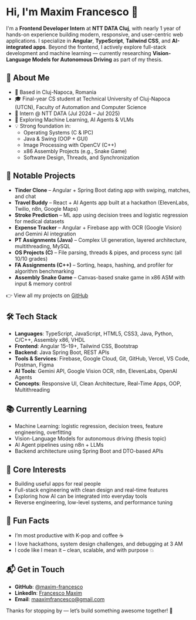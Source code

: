 # Hi, I'm Maxim Francesco 👋

I'm a **Frontend Developer Intern** at **NTT DATA Cluj**, with nearly 1 year of hands-on experience building modern, responsive, and user-centric web applications. I specialize in **Angular**, **TypeScript**, **Tailwind CSS**, and **AI-integrated apps**. Beyond the frontend, I actively explore full-stack development and machine learning — currently researching **Vision-Language Models for Autonomous Driving** as part of my thesis.

## 🚀 About Me

- 📍 Based in Cluj-Napoca, Romania
- 🎓 Final-year CS student at Technical University of Cluj-Napoca (UTCN), Faculty of Automation and Computer Science
- 💼 Intern @ NTT DATA (Jul 2024 – Jul 2025)
- 🤖 Exploring Machine Learning, AI Agents & VLMs
- 💡 Strong foundation in:
  - Operating Systems (C & IPC)
  - Java & Swing (OOP + GUI)
  - Image Processing with OpenCV (C++)
  - x86 Assembly Projects (e.g., Snake Game)
  - Software Design, Threads, and Synchronization

## 💼 Notable Projects

- **Tinder Clone** – Angular + Spring Boot dating app with swiping, matches, and chat  
- **Travel Buddy** – React + AI Agents app built at a hackathon (ElevenLabs, Twilio, n8n, Google Maps)  
- **Stroke Prediction** – ML app using decision trees and logistic regression for medical datasets  
- **Expense Tracker** – Angular + Firebase app with OCR (Google Vision) and Gemini AI integration  
- **PT Assignments (Java)** – Complex UI generation, layered architecture, multithreading, MySQL  
- **OS Projects (C)** – File parsing, threads & pipes, and process sync (all 10/10 grades)  
- **FA Assignments (C++)** – Sorting, heaps, hashing, and profiler for algorithm benchmarking  
- **Assembly Snake Game** – Canvas-based snake game in x86 ASM with input & memory control  

👉 View all my projects on [GitHub](https://github.com/maxim-francesco)

## 🛠️ Tech Stack

- **Languages**: TypeScript, JavaScript, HTML5, CSS3, Java, Python, C/C++, Assembly x86, VHDL  
- **Frontend**: Angular 15–19+, Tailwind CSS, Bootstrap  
- **Backend**: Java Spring Boot, REST APIs  
- **Tools & Services**: Firebase, Google Cloud, Git, GitHub, Vercel, VS Code, Postman, Figma  
- **AI Tools**: Gemini API, Google Vision OCR, n8n, ElevenLabs, OpenAI Agents  
- **Concepts**: Responsive UI, Clean Architecture, Real-Time Apps, OOP, Multithreading  

## 📚 Currently Learning

- Machine Learning: logistic regression, decision trees, feature engineering, overfitting  
- Vision-Language Models for autonomous driving (thesis topic)  
- AI Agent pipelines using n8n + LLMs  
- Backend architecture using Spring Boot and DTO-based APIs  

## 🧠 Core Interests

- Building useful apps for real people  
- Full-stack engineering with clean design and real-time features  
- Exploring how AI can be integrated into everyday tools  
- Reverse engineering, low-level systems, and performance tuning  

## 🎉 Fun Facts

- I’m most productive with K-pop and coffee ☕  
- I love hackathons, system design challenges, and debugging at 3 AM  
- I code like I mean it – clean, scalable, and with purpose 💥

## 📬 Get in Touch

- **GitHub**: [@maxim-francesco](https://github.com/maxim-francesco)  
- **LinkedIn**: [Francesco Maxim](https://www.linkedin.com/in/francescomaxim/)  
- **Email**: maaximfrancesco@gmail.com  

Thanks for stopping by — let’s build something awesome together! 🚀
